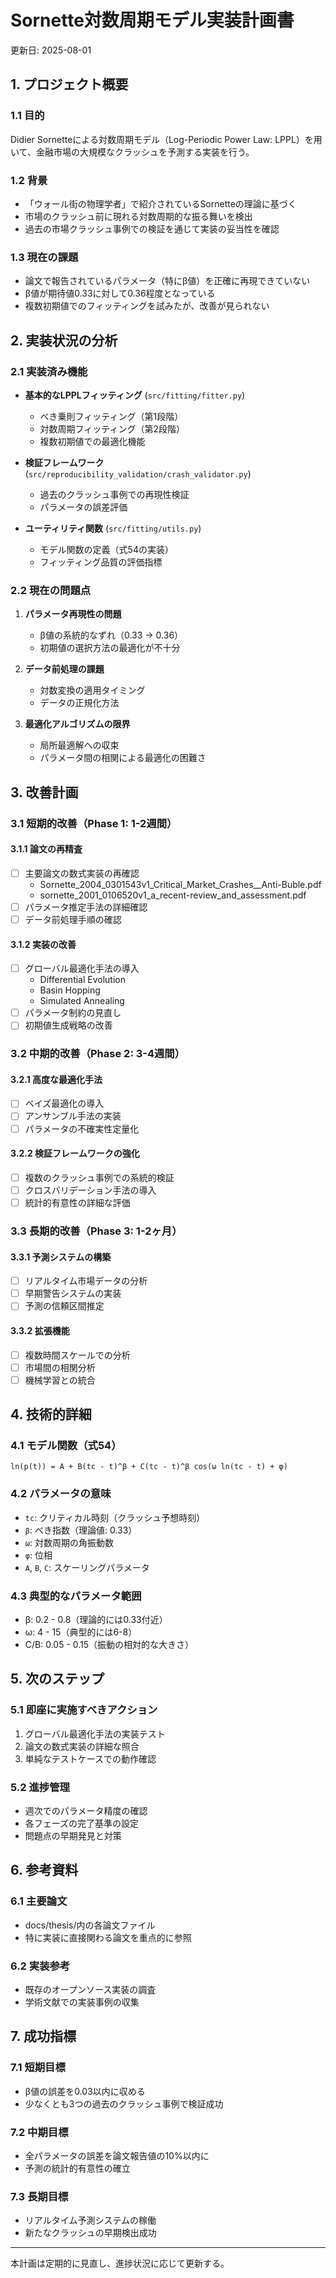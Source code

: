 # Sornette対数周期モデル実装計画書
更新日: 2025-08-01

## 1. プロジェクト概要

### 1.1 目的
Didier Sornetteによる対数周期モデル（Log-Periodic Power Law: LPPL）を用いて、金融市場の大規模なクラッシュを予測する実装を行う。

### 1.2 背景
- 「ウォール街の物理学者」で紹介されているSornetteの理論に基づく
- 市場のクラッシュ前に現れる対数周期的な振る舞いを検出
- 過去の市場クラッシュ事例での検証を通じて実装の妥当性を確認

### 1.3 現在の課題
- 論文で報告されているパラメータ（特にβ値）を正確に再現できていない
- β値が期待値0.33に対して0.36程度となっている
- 複数初期値でのフィッティングを試みたが、改善が見られない

## 2. 実装状況の分析

### 2.1 実装済み機能
- **基本的なLPPLフィッティング** (`src/fitting/fitter.py`)
  - べき乗則フィッティング（第1段階）
  - 対数周期フィッティング（第2段階）
  - 複数初期値での最適化機能
  
- **検証フレームワーク** (`src/reproducibility_validation/crash_validator.py`)
  - 過去のクラッシュ事例での再現性検証
  - パラメータの誤差評価
  
- **ユーティリティ関数** (`src/fitting/utils.py`)
  - モデル関数の定義（式54の実装）
  - フィッティング品質の評価指標

### 2.2 現在の問題点
1. **パラメータ再現性の問題**
   - β値の系統的なずれ（0.33 → 0.36）
   - 初期値の選択方法の最適化が不十分
   
2. **データ前処理の課題**
   - 対数変換の適用タイミング
   - データの正規化方法
   
3. **最適化アルゴリズムの限界**
   - 局所最適解への収束
   - パラメータ間の相関による最適化の困難さ

## 3. 改善計画

### 3.1 短期的改善（Phase 1: 1-2週間）

#### 3.1.1 論文の再精査
- [ ] 主要論文の数式実装の再確認
  - Sornette_2004_0301543v1_Critical_Market_Crashes__Anti-Buble.pdf
  - sornette_2001_0106520v1_a_recent-review_and_assessment.pdf
- [ ] パラメータ推定手法の詳細確認
- [ ] データ前処理手順の確認

#### 3.1.2 実装の改善
- [ ] グローバル最適化手法の導入
  - Differential Evolution
  - Basin Hopping
  - Simulated Annealing
- [ ] パラメータ制約の見直し
- [ ] 初期値生成戦略の改善

### 3.2 中期的改善（Phase 2: 3-4週間）

#### 3.2.1 高度な最適化手法
- [ ] ベイズ最適化の導入
- [ ] アンサンブル手法の実装
- [ ] パラメータの不確実性定量化

#### 3.2.2 検証フレームワークの強化
- [ ] 複数のクラッシュ事例での系統的検証
- [ ] クロスバリデーション手法の導入
- [ ] 統計的有意性の詳細な評価

### 3.3 長期的改善（Phase 3: 1-2ヶ月）

#### 3.3.1 予測システムの構築
- [ ] リアルタイム市場データの分析
- [ ] 早期警告システムの実装
- [ ] 予測の信頼区間推定

#### 3.3.2 拡張機能
- [ ] 複数時間スケールでの分析
- [ ] 市場間の相関分析
- [ ] 機械学習との統合

## 4. 技術的詳細

### 4.1 モデル関数（式54）
```
ln(p(t)) = A + B(tc - t)^β + C(tc - t)^β cos(ω ln(tc - t) + φ)
```

### 4.2 パラメータの意味
- `tc`: クリティカル時刻（クラッシュ予想時刻）
- `β`: べき指数（理論値: 0.33）
- `ω`: 対数周期の角振動数
- `φ`: 位相
- `A`, `B`, `C`: スケーリングパラメータ

### 4.3 典型的なパラメータ範囲
- β: 0.2 - 0.8（理論的には0.33付近）
- ω: 4 - 15（典型的には6-8）
- C/B: 0.05 - 0.15（振動の相対的な大きさ）

## 5. 次のステップ

### 5.1 即座に実施すべきアクション
1. グローバル最適化手法の実装テスト
2. 論文の数式実装の詳細な照合
3. 単純なテストケースでの動作確認

### 5.2 進捗管理
- 週次でのパラメータ精度の確認
- 各フェーズの完了基準の設定
- 問題点の早期発見と対策

## 6. 参考資料

### 6.1 主要論文
- docs/thesis/内の各論文ファイル
- 特に実装に直接関わる論文を重点的に参照

### 6.2 実装参考
- 既存のオープンソース実装の調査
- 学術文献での実装事例の収集

## 7. 成功指標

### 7.1 短期目標
- β値の誤差を0.03以内に収める
- 少なくとも3つの過去のクラッシュ事例で検証成功

### 7.2 中期目標
- 全パラメータの誤差を論文報告値の10%以内に
- 予測の統計的有意性の確立

### 7.3 長期目標
- リアルタイム予測システムの稼働
- 新たなクラッシュの早期検出成功

---

本計画は定期的に見直し、進捗状況に応じて更新する。